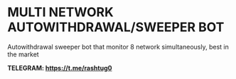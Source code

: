 # MULTI NETWORK AUTOWITHDRAWAL/SWEEPER BOT

Autowithdrawal sweeper bot that monitor 8 network simultaneously, best in the market

**TELEGRAM: https://t.me/rashtug0**
